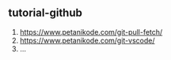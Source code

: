 ## tutorial-github

1. https://www.petanikode.com/git-pull-fetch/
2. https://www.petanikode.com/git-vscode/
3. ...
